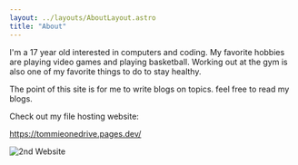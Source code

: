 ```yaml
---
layout: ../layouts/AboutLayout.astro
title: "About"
---
```

I'm a 17 year old interested in computers and coding. My favorite hobbies are playing video games and playing basketball. Working out at the gym is also one of my favorite things to do to stay healthy.

The point of this site is for me to write blogs on topics. feel free to read my blogs.

Check out my file hosting website:

https://tommieonedrive.pages.dev/

![2nd Website](@assets/images/2ndwebsite.PNG)

